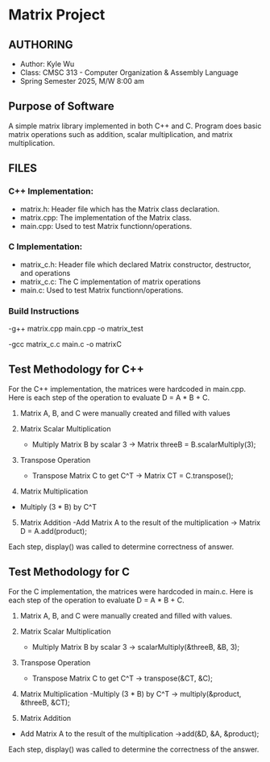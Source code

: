 # Matrix Project

## AUTHORING
- Author: Kyle Wu 
- Class: CMSC 313 - Computer Organization & Assembly Language  
- Spring Semester 2025, M/W 8:00 am  

## Purpose of Software 
A simple matrix library implemented in both C++ and C. Program does basic matrix operations such as addition, scalar multiplication, and matrix multiplication.

## FILES

### C++ Implementation:
- matrix.h: Header file which has the Matrix class declaration.
- matrix.cpp: The implementation of the Matrix class.
- main.cpp: Used to test Matrix functionn/operations.

### C Implementation:
- matrix_c.h: Header file which declared Matrix constructor, destructor, and operations
- matrix_c.c: The C implementation of matrix operations 
- main.c: Used to test Matrix functionn/operations.


### Build Instructions
-g++ matrix.cpp main.cpp -o matrix_test

-gcc matrix_c.c main.c -o matrixC


  

## Test Methodology for C++

For the C++ implementation, the matrices were hardcoded in main.cpp.
Here is each step of the operation to evaluate  D = A * B + C. 

1. Matrix A, B, and C were manually created and filled with values
  
2. Matrix Scalar Multiplication 
   - Multiply Matrix B by scalar 3 -> Matrix threeB = B.scalarMultiply(3);
     

3. Transpose Operation
   - Transpose Matrix C to get C^T -> Matrix CT = C.transpose();

4. Matrix Multiplication
  - Multiply (3 * B) by C^T

5. Matrix Addition
   -Add Matrix A to the result of the multiplication -> Matrix D = A.add(product);

Each step, display() was called to determine correctness of answer.




## Test Methodology for C
For the C implementation, the matrices were hardcoded in main.c.
Here is each step of the operation to evaluate  D = A * B + C. 

1. Matrix A, B, and C were manually created and filled with values.

2. Matrix Scalar Multiplication
   - Multiply Matrix B by scalar 3 -> scalarMultiply(&threeB, &B, 3);
   
3. Transpose Operation
   - Transpose Matrix C to get C^T -> transpose(&CT, &C);

4. Matrix Multiplication
   -Multiply (3 * B) by C^T -> multiply(&product, &threeB, &CT);

5. Matrix Addition
  - Add Matrix A to the result of the multiplication ->add(&D, &A, &product);

Each step, display() was called to determine the correctness of the answer.





